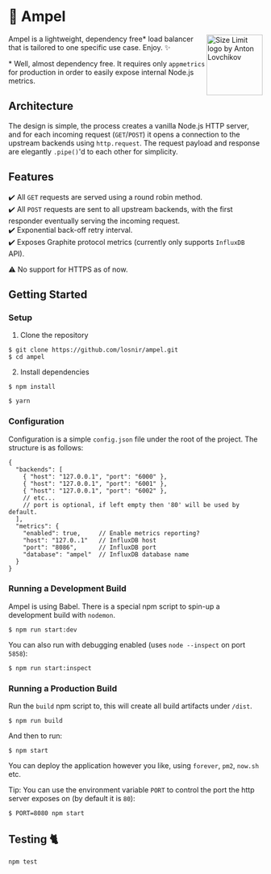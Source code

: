 # 🚦 Ampel

<img src="https://losnir.github.io/ampel/ampel.svg" align="right"
     title="Size Limit logo by Anton Lovchikov" width="111" height="120">

Ampel is a lightweight, dependency free* load balancer that is tailored to one specific use case. Enjoy. :sparkles:

\* Well, almost dependency free. It requires only `appmetrics` for production in order to easily expose internal Node.js metrics.

## Architecture

The design is simple, the process creates a vanilla Node.js HTTP server, and for each incoming request (`GET`/`POST`) it opens a connection to the upstream backends using `http.request`. The request payload and response are elegantly `.pipe()`'d to each other for simplicity.

## Features

:heavy_check_mark: All `GET` requests are served using a round robin method.\
:heavy_check_mark: All `POST` requests are sent to all upstream backends, with the first responder eventually serving the incoming request.\
:heavy_check_mark: Exponential back-off retry interval.\
:heavy_check_mark: Exposes Graphite protocol metrics (currently only supports `InfluxDB` API).

:warning: No support for HTTPS as of now.

## Getting Started

### Setup
1. Clone the repository
```
$ git clone https://github.com/losnir/ampel.git
$ cd ampel
```
2. Install dependencies
```
$ npm install
```
```
$ yarn
```

### Configuration

Configuration is a simple `config.json` file under the root of the project.
The structure is as follows:

```
{
  "backends": [
    { "host": "127.0.0.1", "port": "6000" },
    { "host": "127.0.0.1", "port": "6001" },
    { "host": "127.0.0.1", "port": "6002" },
    // etc...
    // port is optional, if left empty then '80' will be used by default.
  ],
  "metrics": {
    "enabled": true,     // Enable metrics reporting?
    "host": "127.0..1"   // InfluxDB host
    "port": "8086",      // InfluxDB port
    "database": "ampel"  // InfluxDB database name
  }
}
```

### Running a Development Build

Ampel is using Babel. There is a special npm script to spin-up a development build with `nodemon`.

```
$ npm run start:dev
```

You can also run with debugging enabled (uses `node --inspect` on port `5858`):

```
$ npm run start:inspect
```

### Running a Production Build

Run the `build` npm script to, this will create all build artifacts under `/dist`.

```
$ npm run build
```

And then to run:

```
$ npm start
```

You can deploy the application however you like, using `forever`, `pm2`, `now.sh` etc.

Tip: You can use the environment variable `PORT` to control the port the http server exposes on (by default it is `80`):

```
$ PORT=8080 npm start
```

## Testing :cat2:

```
npm test
```
